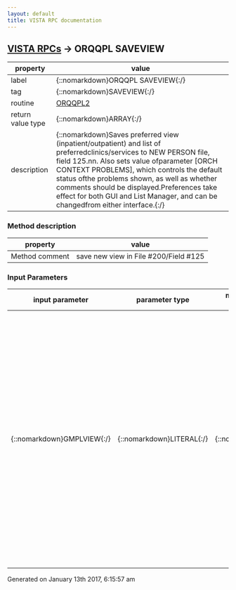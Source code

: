 ```yaml
---
layout: default
title: VISTA RPC documentation
---
```




## [VISTA RPCs](TableOfContent.md) &#8594; ORQQPL SAVEVIEW 

 property | value 
--- | --- 
 label | {::nomarkdown}ORQQPL SAVEVIEW{:/}
 tag | {::nomarkdown}SAVEVIEW{:/}
 routine | [ORQQPL2](http://code.osehra.org/dox/Routine_ORQQPL2_source.html)
 return value type | {::nomarkdown}ARRAY{:/}
 description | {::nomarkdown}Saves preferred view (inpatient/outpatient) and list of preferredclinics/services to NEW PERSON file, field 125.nn.  Also sets value ofparameter [ORCH CONTEXT PROBLEMS], which controls the default status ofthe problems shown, as well as whether comments should be displayed.Preferences take effect for both GUI and List Manager, and can be changedfrom either interface.{:/}


### Method description

 property | value 
 --- | --- 
 Method comment | save new view in File #200/Field #125


### Input Parameters

| input parameter | parameter type | maximum data length | required | description | 
| --- | --- | --- | --- | --- | 
| {::nomarkdown}GMPLVIEW{:/} | {::nomarkdown}LITERAL{:/} | {::nomarkdown}64{:/} | {::nomarkdown}true{:/} | {::nomarkdown}See field 125.nn of the NEW PERSON file for format of the first piece,related to inpatient/outpatient and clinics/services. Piece 2 is in the format 'a;b;c;d'. The first two ';' pieces are ignored.The third piece represents the status of the problems to be displayed(A,I,R,B) for Active, Inactive, Removed, and Both Active/Inactive.  The4th ';' piece is a 1 to show comments, and a 0 to hide comments.  Seeparameter ORCH CONTEXT PROBLEMS for description.{:/} | 




 Generated on January 13th 2017, 6:15:57 am